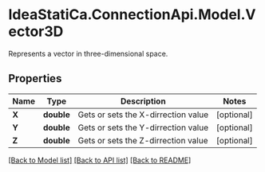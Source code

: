 # IdeaStatiCa.ConnectionApi.Model.Vector3D
Represents a vector in three-dimensional space.

## Properties

Name | Type | Description | Notes
------------ | ------------- | ------------- | -------------
**X** | **double** | Gets or sets the X-dirrection value | [optional] 
**Y** | **double** | Gets or sets the Y-dirrection value | [optional] 
**Z** | **double** | Gets or sets the Z-dirrection value | [optional] 

[[Back to Model list]](../README.md#documentation-for-models) [[Back to API list]](../README.md#documentation-for-api-endpoints) [[Back to README]](../README.md)

